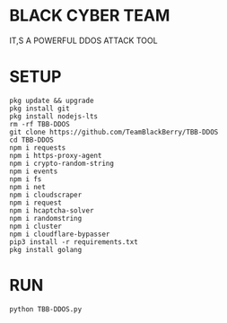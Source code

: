 # BLACK CYBER TEAM
IT,S A POWERFUL DDOS ATTACK TOOL


# SETUP 

    pkg update && upgrade
    pkg install git
    pkg install nodejs-lts  
    rm -rf TBB-DDOS
    git clone https://github.com/TeamBlackBerry/TBB-DDOS
    cd TBB-DDOS
    npm i requests
    npm i https-proxy-agent
    npm i crypto-random-string
    npm i events
    npm i fs
    npm i net
    npm i cloudscraper
    npm i request
    npm i hcaptcha-solver
    npm i randomstring
    npm i cluster
    npm i cloudflare-bypasser
    pip3 install -r requirements.txt
    pkg install golang 

# RUN 
    python TBB-DDOS.py 

    
